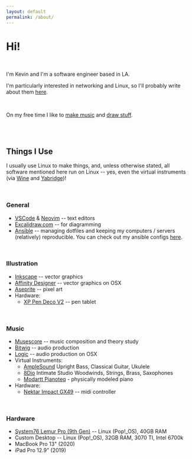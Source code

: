 ```yaml
---
layout: default
permalink: /about/
---
```


# Hi!

<br />

I'm Kevin and I'm a software engineer based in LA.

I'm particularly interested in networking and Linux, so I'll probably write about them [here](/).

<br />

On my free time I like to [make music](/music) and [draw stuff](/illustration).

<br />
<br />

## Things I Use

I usually use Linux to make things, and, unless otherwise stated, all software mentioned here run on Linux -- yes, even the virtual instruments (via [Wine](https://www.winehq.org/) and [Yabridge](https://github.com/robbert-vdh/yabridge))!

<br />

### General
* [VSCode](https://code.visualstudio.com/) & [Neovim](https://neovim.io/) -- text editors
* [Excalidraw.com](https://excalidraw.com/) -- for diagramming
* [Ansible](https://docs.ansible.com/) -- managing dotfiles and keeping my computers / servers (relatively) reproducible.  You can check out my ansible configs [here](https://github.com/heepster/dotfiles).

<br />

### Illustration
* [Inkscape](https://inkscape.org/) -- vector graphics
* [Affinity Designer](https://affinity.serif.com/en-us/) -- vector graphics on OSX
* [Aseprite](https://www.aseprite.org/) -- pixel art
* Hardware:
    * [XP Pen Deco V2](https://www.xp-pen.com/product/461.html) -- pen tablet

<br />

### Music
* [Musescore](https://musescore.org/en) -- music composition and theory study
* [Bitwig](https://inkscape.org/) -- audio production
* [Logic](https://www.apple.com/logic-pro/) -- audio production on OSX
* Virtual Instruments:
    * [AmpleSound](https://www.amplesound.net/) Upright Bass, Classical Guitar, Ukulele
    * [8Dio](https://8dio.com/) Intimate Studio Woodwinds, Strings, Brass, Saxophones
    * [Modartt Pianoteq](https://www.modartt.com/pianoteq) - physically modeled piano
* Hardware:
    * [Nektar Impact GX49](https://nektartech.com/impact-gx49-61/) -- midi controller

<br />

### Hardware
* [System76 Lemur Pro (9th Gen)](https://system76.com/laptops/lemur) -- Linux (Pop!_OS), 40GB RAM
* Custom Desktop -- Linux (Pop!_OS), 32GB RAM, 3070 TI, Intel 6700k
* MacBook Pro 13" (2020)
* iPad Pro 12.9" (2019)
